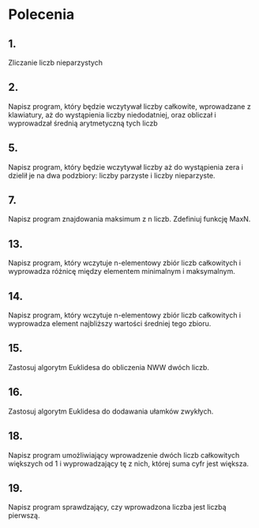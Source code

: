 # Polecenia
## 1.
Zliczanie liczb nieparzystych
## 2.
Napisz program, który będzie wczytywał liczby całkowite, wprowadzane z klawiatury, aż do wystąpienia liczby niedodatniej, oraz obliczał i wyprowadzał średnią arytmetyczną tych liczb
## 5.
Napisz program, który będzie wczytywał liczby aż do wystąpienia zera i dzielił je na dwa podzbiory: liczby parzyste i liczby nieparzyste.
## 7.
Napisz program znajdowania maksimum z n liczb. Zdefiniuj funkcję MaxN. 
## 13.
Napisz program, który wczytuje n-elementowy zbiór liczb całkowitych i wyprowadza różnicę między elementem minimalnym i maksymalnym.
## 14.
Napisz program, który wczytuje n-elementowy zbiór liczb całkowitych i wyprowadza element najbliższy wartości średniej tego zbioru.
## 15.
Zastosuj algorytm Euklidesa do obliczenia NWW dwóch liczb.
## 16.
Zastosuj algorytm Euklidesa do dodawania ułamków zwykłych.
## 18.
Napisz program umożliwiający wprowadzenie dwóch liczb całkowitych większych od 1 i wyprowadzający tę z nich, której suma cyfr jest większa. 
## 19.
Napisz program sprawdzający, czy wprowadzona liczba jest liczbą pierwszą.
